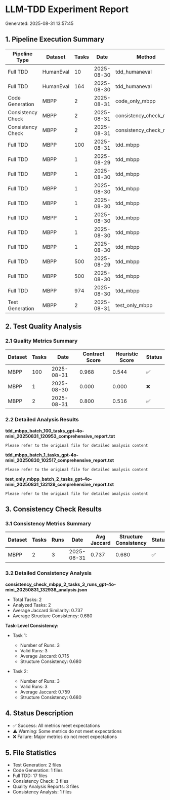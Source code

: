 # LLM-TDD Experiment Report
Generated: 2025-08-31 13:57:45

## 1. Pipeline Execution Summary

| Pipeline Type | Dataset | Tasks | Date | Method | Stage | Status |
|----------------|---------|-------|------|--------|-------|--------|
| Full TDD | HumanEval | 10 | 2025-08-30 | tdd_humaneval | N/A | ✅ |
| Full TDD | HumanEval | 164 | 2025-08-30 | tdd_humaneval | N/A | ✅ |
| Code Generation | MBPP | 2 | 2025-08-31 | code_only_mbpp | code_generation_only | ✅ |
| Consistency Check | MBPP | 2 | 2025-08-31 | consistency_check_mbpp | consistency_check | ❌ |
| Consistency Check | MBPP | 2 | 2025-08-31 | consistency_check_mbpp | consistency_check | ✅ |
| Full TDD | MBPP | 100 | 2025-08-31 | tdd_mbpp | N/A | ✅ |
| Full TDD | MBPP | 1 | 2025-08-29 | tdd_mbpp | N/A | ✅ |
| Full TDD | MBPP | 1 | 2025-08-30 | tdd_mbpp | N/A | ✅ |
| Full TDD | MBPP | 1 | 2025-08-30 | tdd_mbpp | N/A | ✅ |
| Full TDD | MBPP | 1 | 2025-08-30 | tdd_mbpp | N/A | ✅ |
| Full TDD | MBPP | 1 | 2025-08-30 | tdd_mbpp | N/A | ✅ |
| Full TDD | MBPP | 1 | 2025-08-30 | tdd_mbpp | N/A | ✅ |
| Full TDD | MBPP | 1 | 2025-08-30 | tdd_mbpp | N/A | ✅ |
| Full TDD | MBPP | 500 | 2025-08-29 | tdd_mbpp | N/A | ✅ |
| Full TDD | MBPP | 500 | 2025-08-30 | tdd_mbpp | N/A | ✅ |
| Full TDD | MBPP | 974 | 2025-08-30 | tdd_mbpp | N/A | ✅ |
| Test Generation | MBPP | 2 | 2025-08-31 | test_only_mbpp | test_generation_only | ✅ |

## 2. Test Quality Analysis

### 2.1 Quality Metrics Summary

| Dataset | Tasks | Date | Contract Score | Heuristic Score | Status |
|---------|-------|------|----------------|-----------------|--------|
| MBPP | 100 | 2025-08-31 | 0.968 | 0.544 | ✅ |
| MBPP | 1 | 2025-08-30 | 0.000 | 0.000 | ❌ |
| MBPP | 2 | 2025-08-31 | 0.800 | 0.516 | ✅ |

### 2.2 Detailed Analysis Results

**tdd_mbpp_batch_100_tasks_gpt-4o-mini_20250831_120953_comprehensive_report.txt**

```
Please refer to the original file for detailed analysis content
```

**tdd_mbpp_batch_1_tasks_gpt-4o-mini_20250830_102517_comprehensive_report.txt**

```
Please refer to the original file for detailed analysis content
```

**test_only_mbpp_batch_2_tasks_gpt-4o-mini_20250831_132129_comprehensive_report.txt**

```
Please refer to the original file for detailed analysis content
```

## 3. Consistency Check Results

### 3.1 Consistency Metrics Summary

| Dataset | Tasks | Runs | Date | Avg Jaccard | Structure Consistency | Status |
|---------|-------|------|------|--------------|----------------------|--------|
| MBPP | 2 | 3 | 2025-08-31 | 0.737 | 0.680 | ✅ |

### 3.2 Detailed Consistency Analysis

**consistency_check_mbpp_2_tasks_3_runs_gpt-4o-mini_20250831_132938_analysis.json**

- Total Tasks: 2
- Analyzed Tasks: 2
- Average Jaccard Similarity: 0.737
- Average Structure Consistency: 0.680

**Task-Level Consistency:**

  - Task 1:
    - Number of Runs: 3
    - Valid Runs: 3
    - Average Jaccard: 0.715
    - Structure Consistency: 0.680

  - Task 2:
    - Number of Runs: 3
    - Valid Runs: 3
    - Average Jaccard: 0.759
    - Structure Consistency: 0.680

## 4. Status Description

- ✅ Success: All metrics meet expectations
- ⚠️ Warning: Some metrics do not meet expectations
- ❌ Failure: Major metrics do not meet expectations

## 5. File Statistics

- Test Generation: 2 files
- Code Generation: 1 files
- Full TDD: 17 files
- Consistency Check: 3 files
- Quality Analysis Reports: 3 files
- Consistency Analysis: 1 files
